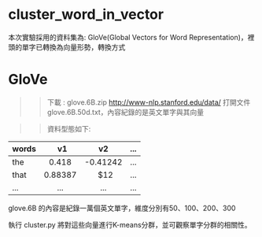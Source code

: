 # cluster_word_in_vector


本次實驗採用的資料集為: GloVe(Global Vectors for Word Representation)，裡頭的單字已轉換為向量形勢，轉換方式


# GloVe

>>下載 : glove.6B.zip http://www-nlp.stanford.edu/data/
>>打開文件glove.6B.50d.txt，內容紀錄的是英文單字與其向量

>>資料型態如下: 

| words  |   v1  |   v2    | ... |
| :----- |:-----:| :-----: | --: |
| the    | 0.418 | -0.41242| ... |
| that   | 0.88387 |   $12 | ... |
| ...    | ...   | ...     | ... | 


glove.6B 的內容是紀錄一萬個英文單字，維度分別有50、100、200、300

執行 cluster.py 將對這些向量進行K-means分群，並可觀察單字分群的相關性。
